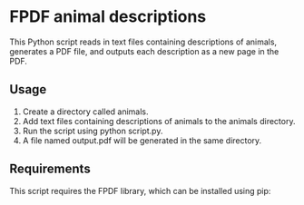 # FPDF animal descriptions
This Python script reads in text files containing descriptions of animals, generates a PDF file, and outputs each description as a new page in the PDF.

## Usage
1. Create a directory called animals.
2. Add text files containing descriptions of animals to the animals directory.
3. Run the script using python script.py.
4. A file named output.pdf will be generated in the same directory.

## Requirements
This script requires the FPDF library, which can be installed using pip:
